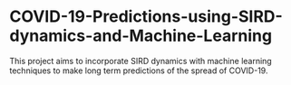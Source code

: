 # COVID-19-Predictions-using-SIRD-dynamics-and-Machine-Learning
This project aims to incorporate SIRD dynamics with machine learning techniques to make long term predictions of the spread of COVID-19.
